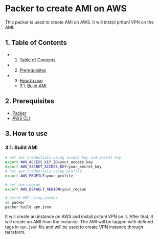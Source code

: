 # Packer to create AMI on AWS

This packer is used to create AMI on AWS. It will install pritunl VPN on the AMI.

##  1. <a name='TableofContents'></a>Table of Contents
<!-- vscode-markdown-toc -->
* 1. [Table of Contents](#TableofContents)
* 2. [Prerequisites](#Prerequisites)
* 3. [How to use](#Howtouse)
	* 3.1. [Build AMI](#BuildAMI)

<!-- vscode-markdown-toc-config
	numbering=true
	autoSave=true
	/vscode-markdown-toc-config -->
<!-- /vscode-markdown-toc -->

##  2. <a name='Prerequisites'></a>Prerequisites

- [Packer](https://www.packer.io/downloads)
- [AWS CLI](https://docs.aws.amazon.com/cli/latest/userguide/install-cliv2.html)

##  3. <a name='Howtouse'></a>How to use

###  3.1. <a name='BuildAMI'></a>Build AMI


```bash
# set aws credentials using access key and secret key
export AWS_ACCESS_KEY_ID=your_access_key
export AWS_SECRET_ACCESS_KEY=your_secret_key
# set aws credentials using profile
export AWS_PROFILE=your_profile

# set aws region
export AWS_DEFAULT_REGION=your_region

# build AMI using packer
cd packer
packer build vpn.json
```

It will create an instance on AWS and install pritunl VPN on it. After that, it will create an AMI from the instance. The AMI will be tagged with defined tags in `vpn.json` file and will be used to create VPN instance through terraform.
